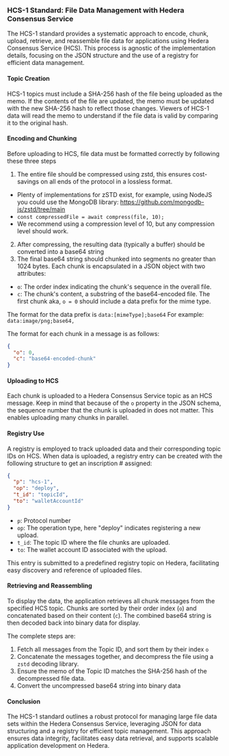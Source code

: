 ### HCS-1 Standard: File Data Management with Hedera Consensus Service

The HCS-1 standard provides a systematic approach to encode, chunk, upload, retrieve, and reassemble file data for applications using Hedera Consensus Service (HCS). This process is agnostic of the implementation details, focusing on the JSON structure and the use of a registry for efficient data management.

#### Topic Creation
 HCS-1 topics must include a SHA-256 hash of the file being uploaded as the memo. If the contents of the file are updated, the memo must be updated with the new SHA-256 hash to reflect those changes. Viewers of HCS-1 data will read the memo to understand if the file data is valid by comparing it to the original hash.

#### Encoding and Chunking

Before uploading to HCS, file data must be formatted correctly by following these three steps

1. The entire file should be compressed using zstd, this ensures cost-savings on all ends of the protocol in a lossless format.
  - Plenty of implementations for zSTD exist, for example, using NodeJS you could use the MongoDB library: https://github.com/mongodb-js/zstd/tree/main
  - ``` const compressedFile = await compress(file, 10);  ```
  - We recommend using a compression level of 10, but any compression level should work.
2. After compressing, the resulting data (typically a buffer) should be converted into a base64 string
3. The final base64 string should chunked into segments no greater than 1024 bytes. Each chunk is encapsulated in a JSON object with two attributes:

- `o`: The order index indicating the chunk's sequence in the overall file.
- `c`: The chunk's content, a substring of the base64-encoded file. The first chunk aka, `o = 0` should include a data prefix for the mime type.

The format for the data prefix is
```data:[mimeType];base64```
For example:
```data:image/png;base64,```

The format for each chunk in a message is as follows:
```json
{
  "o": 0,
  "c": "base64-encoded-chunk"
}
```

#### Uploading to HCS

Each chunk is uploaded to a Hedera Consensus Service topic as an HCS message. Keep in mind that because of the `o` property in the JSON schema, the sequence number that the chunk is uploaded in does not matter. This enables uploading many chunks in parallel.

#### Registry Use

A registry is employed to track uploaded data and their corresponding topic IDs on HCS. When data is uploaded, a registry entry can be created with the following structure to get an inscription # assigned:

```json
{
  "p": "hcs-1",
  "op": "deploy",
  "t_id": "topicId",
  "to": "walletAccountId"
}
```

- `p`: Protocol number
- `op`: The operation type, here "deploy" indicates registering a new upload.
- `t_id`: The topic ID where the file chunks are uploaded.
- `to`: The wallet account ID associated with the upload.

This entry is submitted to a predefined registry topic on Hedera, facilitating easy discovery and reference of uploaded files.

#### Retrieving and Reassembling

To display the data, the application retrieves all chunk messages from the specified HCS topic. Chunks are sorted by their order index (`o`) and concatenated based on their content (`c`). The combined base64 string is then decoded back into binary data for display.

The complete steps are:
1. Fetch all messages from the Topic ID, and sort them by their index `o`
2. Concatenate the messages together, and decompress the file using a `zstd` decoding library.
3. Ensure the memo of the Topic ID matches the SHA-256 hash of the decompressed file data.
4. Convert the uncompressed base64 string into binary data

#### Conclusion

The HCS-1 standard outlines a robust protocol for managing large file data sets within the Hedera Consensus Service, leveraging JSON for data structuring and a registry for efficient topic management. This approach ensures data integrity, facilitates easy data retrieval, and supports scalable application development on Hedera.